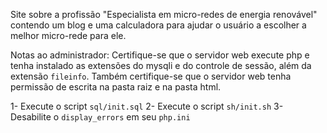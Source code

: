 Site sobre a profissão "Especialista em micro-redes de energia renovável" contendo um blog e uma calculadora para ajudar o usuário
a escolher a melhor micro-rede para ele.

Notas ao administrador:
Certifique-se que o servidor web execute php e tenha instalado as extensões do mysqli e do controle de sessão, além da extensão `fileinfo`.
Também certifique-se que o servidor web tenha permissão de escrita na pasta raiz e na pasta html.

1- Execute o script `sql/init.sql`
2- Execute o script `sh/init.sh`
3- Desabilite o `display_errors` em seu `php.ini`

